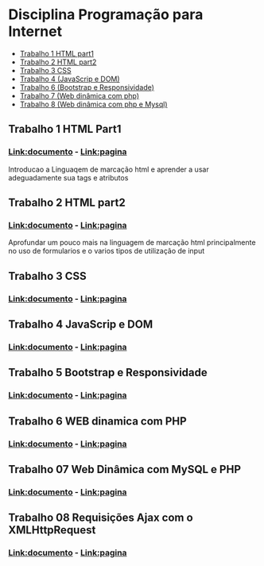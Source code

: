 # Disciplina Programação para Internet

* [Trabalho 1 HTML part1]()
* [Trabalho 2 HTML part2]()
* [Trabalho 3 CSS]()
* [Trabalho 4 (JavaScrip e DOM)]()
* [Trabalho 6 (Bootstrap e Responsividade)]()
* [Trabalho 7 (Web dinâmica com php)]()
* [Trabalho 8 (Web dinâmica com php e Mysql)]()

## Trabalho 1 **HTML** Part1

### [Link:documento](./Trabalho1-HTML.pdf) - [Link:pagina](http://mayconbaptista.atwebpages.com/PPI/trabalho1/index.html)

Introducao a Linguaqem de marcação html e aprender a usar adeguadamente sua tags e atributos 

## Trabalho 2 **HTML** part2

### [Link:documento](./Trabalho2-Forms.pdf) - [Link:pagina](http://mayconbaptista.atwebpages.com/PPI/trabalho2/index.html)

Aprofundar um pouco mais na linguagem de marcação html principalmente no uso de formularios e o varios tipos de utilização de input

## Trabalho 3 **CSS**

### [Link:documento](./Trabalho3-CSS.pdf) - [Link:pagina](http://mayconbaptista.atwebpages.com/PPI/trabalho3/index.html)



## Trabalho 4  **JavaScrip e DOM**

### [Link:documento](./Trabalho4-JavaScript-DOM.pdf) - [Link:pagina](http://mayconbaptista.atwebpages.com/PPI/trabalho4/index.html)



## Trabalho 5 **Bootstrap e Responsividade**

### [Link:documento](./Trabalho5-Bootstrap-Responsividade.pdf) - [Link:pagina](http://mayconbaptista.atwebpages.com/PPI/trabalho5/index.html)


## Trabalho 6 **WEB dinamica com PHP**

### [Link:documento](./Trabalho6-WebDinamica-PHP.pdf) - [Link:pagina](http://mayconbaptista.atwebpages.com/PPI/trabalho6/index.html)

## Trabalho 07 **Web Dinâmica com MySQL e PHP**

### [Link:documento]() - [Link:pagina](http://mayconbaptista.atwebpages.com/PPI/trabalho7/index.html)

## Trabalho 08 **Requisições Ajax com o XMLHttpRequest**

### [Link:documento]() - [Link:pagina](http://mayconbaptista.atwebpages.com/PPI/trabalho8/index.html)